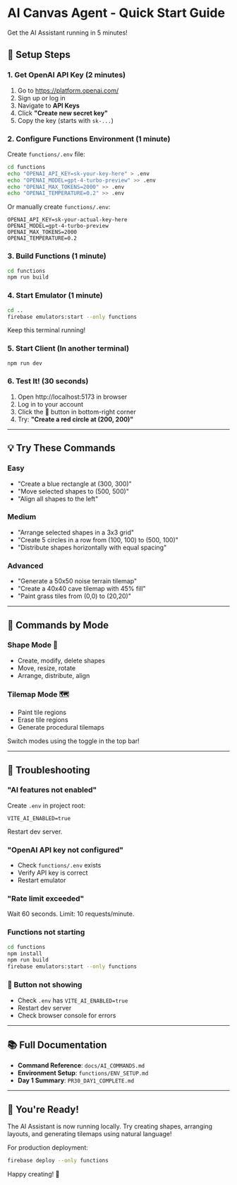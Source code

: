# AI Canvas Agent - Quick Start Guide

Get the AI Assistant running in 5 minutes!

## 🚀 Setup Steps

### 1. Get OpenAI API Key (2 minutes)

1. Go to https://platform.openai.com/
2. Sign up or log in
3. Navigate to **API Keys**
4. Click **"Create new secret key"**
5. Copy the key (starts with `sk-...`)

### 2. Configure Functions Environment (1 minute)

Create `functions/.env` file:

```bash
cd functions
echo "OPENAI_API_KEY=sk-your-key-here" > .env
echo "OPENAI_MODEL=gpt-4-turbo-preview" >> .env
echo "OPENAI_MAX_TOKENS=2000" >> .env
echo "OPENAI_TEMPERATURE=0.2" >> .env
```

Or manually create `functions/.env`:
```env
OPENAI_API_KEY=sk-your-actual-key-here
OPENAI_MODEL=gpt-4-turbo-preview
OPENAI_MAX_TOKENS=2000
OPENAI_TEMPERATURE=0.2
```

### 3. Build Functions (1 minute)

```bash
cd functions
npm run build
```

### 4. Start Emulator (1 minute)

```bash
cd ..
firebase emulators:start --only functions
```

Keep this terminal running!

### 5. Start Client (In another terminal)

```bash
npm run dev
```

### 6. Test It! (30 seconds)

1. Open http://localhost:5173 in browser
2. Log in to your account
3. Click the 🤖 button in bottom-right corner
4. Try: **"Create a red circle at (200, 200)"**

---

## 💡 Try These Commands

### Easy
- "Create a blue rectangle at (300, 300)"
- "Move selected shapes to (500, 500)"
- "Align all shapes to the left"

### Medium
- "Arrange selected shapes in a 3x3 grid"
- "Create 5 circles in a row from (100, 100) to (500, 100)"
- "Distribute shapes horizontally with equal spacing"

### Advanced
- "Generate a 50x50 noise terrain tilemap"
- "Create a 40x40 cave tilemap with 45% fill"
- "Paint grass tiles from (0,0) to (20,20)"

---

## 🎯 Commands by Mode

### Shape Mode 🎨
- Create, modify, delete shapes
- Move, resize, rotate
- Arrange, distribute, align

### Tilemap Mode 🗺️
- Paint tile regions
- Erase tile regions
- Generate procedural tilemaps

Switch modes using the toggle in the top bar!

---

## 🐛 Troubleshooting

### "AI features not enabled"
Create `.env` in project root:
```env
VITE_AI_ENABLED=true
```
Restart dev server.

### "OpenAI API key not configured"
- Check `functions/.env` exists
- Verify API key is correct
- Restart emulator

### "Rate limit exceeded"
Wait 60 seconds. Limit: 10 requests/minute.

### Functions not starting
```bash
cd functions
npm install
npm run build
firebase emulators:start --only functions
```

### 🤖 Button not showing
- Check `.env` has `VITE_AI_ENABLED=true`
- Restart dev server
- Check browser console for errors

---

## 📚 Full Documentation

- **Command Reference**: `docs/AI_COMMANDS.md`
- **Environment Setup**: `functions/ENV_SETUP.md`
- **Day 1 Summary**: `PR30_DAY1_COMPLETE.md`

---

## 🎉 You're Ready!

The AI Assistant is now running locally. Try creating shapes, arranging layouts, and generating tilemaps using natural language!

For production deployment:
```bash
firebase deploy --only functions
```

Happy creating! 🚀


